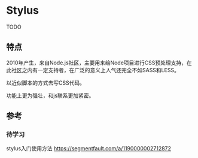 # Stylus

TODO

## 特点
2010年产生，来自Node.js社区，主要用来给Node项目进行CSS预处理支持，在此社区之内有一定支持者，在广泛的意义上人气还完全不如SASS和LESS。

以近似脚本的方式去写CSS代码。

功能上更为强壮，和js联系更加紧密。

## 参考
### 待学习
stylus入门使用方法
https://segmentfault.com/a/1190000002712872